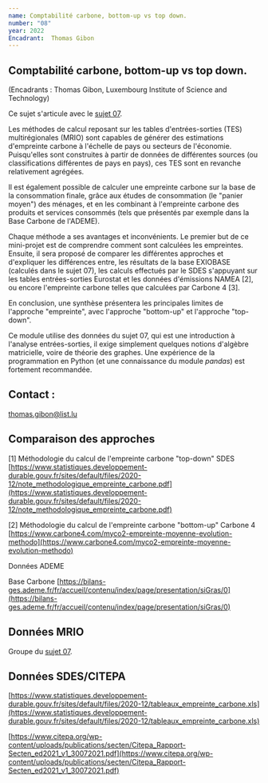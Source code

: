 ```yaml
---
name: Comptabilité carbone, bottom-up vs top down.
number: "08"
year: 2022
Encadrant:  Thomas Gibon
---
```


## Comptabilité carbone, bottom-up vs top down.

(Encadrants : Thomas Gibon, Luxembourg Institute of Science and
Technology)

Ce sujet s'articule avec le [sujet 07](https://robingirard.github.io/MINES-UE14-miniprojet/Past/2022/Descriptifs/UE142022-S07-TerritorialeEmpreinte.html).

Les méthodes de calcul reposant sur les tables d'entrées-sorties (TES)
multirégionales (MRIO) sont capables de générer des estimations
d'empreinte carbone à l'échelle de pays ou secteurs de l'économie.
Puisqu'elles sont construites à partir de données de différentes sources
(ou classifications différentes de pays en pays), ces TES sont en
revanche relativement agrégées.

Il est également possible de calculer une empreinte carbone sur la base
de la consommation finale, grâce aux études de consommation (le "panier
moyen") des ménages, et en les combinant à l'empreinte carbone des
produits et services consommés (tels que présentés par exemple dans la
Base Carbone de l'ADEME).

Chaque méthode a ses avantages et inconvénients. Le premier but de ce
mini-projet est de comprendre comment sont calculées les empreintes.
Ensuite, il sera proposé de comparer les différentes approches et
d'expliquer les différences entre, les résultats de la base EXIOBASE
(calculés dans le sujet 07), les calculs effectués par le SDES
s'appuyant sur les tables entrées-sorties Eurostat et les données
d'émissions NAMEA \[2\], ou encore l'empreinte carbone telles que
calculées par Carbone 4 \[3\].

En conclusion, une synthèse présentera les principales limites de
l'approche "empreinte", avec l'approche "bottom-up" et l'approche
"top-down".

Ce module utilise des données du sujet 07, qui est une introduction à
l'analyse entrées-sorties, il exige simplement quelques notions
d'algèbre matricielle, voire de théorie des graphes. Une expérience de
la programmation en Python (et une connaissance du module *pandas*) est
fortement recommandée.

## Contact :
thomas.gibon@list.lu

## Comparaison des approches

\[1\] Méthodologie du calcul de l'empreinte carbone "top-down" SDES
[https://www.statistiques.developpement-durable.gouv.fr/sites/default/files/2020-12/note_methodologique_empreinte_carbone.pdf](https://www.statistiques.developpement-durable.gouv.fr/sites/default/files/2020-12/note_methodologique_empreinte_carbone.pdf)

\[2\] Méthodologie du calcul de l'empreinte carbone "bottom-up" Carbone
4
[https://www.carbone4.com/myco2-empreinte-moyenne-evolution-methodo](https://www.carbone4.com/myco2-empreinte-moyenne-evolution-methodo)

Données ADEME

Base Carbone
[https://bilans-ges.ademe.fr/fr/accueil/contenu/index/page/presentation/siGras/0](https://bilans-ges.ademe.fr/fr/accueil/contenu/index/page/presentation/siGras/0)

## Données MRIO

Groupe du [sujet 07](https://robingirard.github.io/MINES-UE14-miniprojet/Past/2022/Descriptifs/UE142022-S07-TerritorialeEmpreinte.html).

## Données SDES/CITEPA

[https://www.statistiques.developpement-durable.gouv.fr/sites/default/files/2020-12/tableaux_empreinte_carbone.xls](https://www.statistiques.developpement-durable.gouv.fr/sites/default/files/2020-12/tableaux_empreinte_carbone.xls)

[https://www.citepa.org/wp-content/uploads/publications/secten/Citepa_Rapport-Secten_ed2021_v1_30072021.pdf](https://www.citepa.org/wp-content/uploads/publications/secten/Citepa_Rapport-Secten_ed2021_v1_30072021.pdf)
